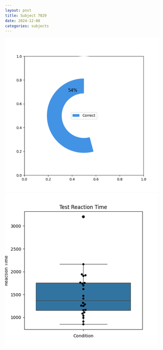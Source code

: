 ```yaml
---
layout: post
title: Subject 7029
date: 2024-12-08
categories: subjects
---
```


![](data/7029/run-23/7029_FN_acc_test.png)
![](data/7029/run-23/7029_FN_rt.png)
